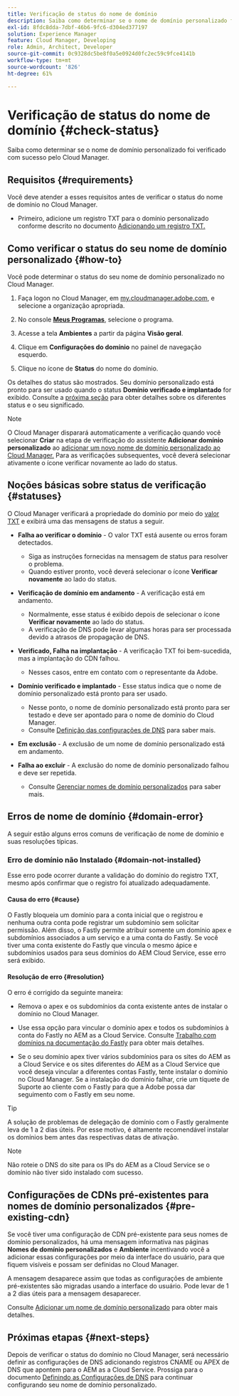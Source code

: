 ```yaml
---
title: Verificação de status do nome de domínio
description: Saiba como determinar se o nome de domínio personalizado foi verificado com sucesso pelo Cloud Manager.
exl-id: 8fdc8dda-7dbf-46b6-9fc6-d304ed377197
solution: Experience Manager
feature: Cloud Manager, Developing
role: Admin, Architect, Developer
source-git-commit: 0c9328dc5be8f0a5e0924d0fc2ec59c9fce4141b
workflow-type: tm+mt
source-wordcount: '826'
ht-degree: 61%

---
```



# Verificação de status do nome de domínio {#check-status}

Saiba como determinar se o nome de domínio personalizado foi verificado com sucesso pelo Cloud Manager.

## Requisitos {#requirements}

Você deve atender a esses requisitos antes de verificar o status do nome de domínio no Cloud Manager.

* Primeiro, adicione um registro TXT para o domínio personalizado conforme descrito no documento [Adicionando um registro TXT.](/help/implementing/cloud-manager/custom-domain-names/add-text-record.md)

## Como verificar o status do seu nome de domínio personalizado {#how-to}

Você pode determinar o status do seu nome de domínio personalizado no Cloud Manager.

1. Faça logon no Cloud Manager, em [my.cloudmanager.adobe.com](https://my.cloudmanager.adobe.com/), e selecione a organização apropriada.

1. No console **[Meus Programas](/help/implementing/cloud-manager/navigation.md#my-programs)**, selecione o programa.

1. Acesse a tela **Ambientes** a partir da página **Visão geral**.

1. Clique em **Configurações do domínio** no painel de navegação esquerdo.

1. Clique no ícone de **Status** do nome do domínio.

Os detalhes do status são mostrados. Seu domínio personalizado está pronto para ser usado quando o status **Domínio verificado e implantado** for exibido. Consulte a [próxima seção](#statuses) para obter detalhes sobre os diferentes status e o seu significado.

>[!NOTE]
>
>O Cloud Manager disparará automaticamente a verificação quando você selecionar **Criar** na etapa de verificação do assistente **Adicionar domínio personalizado** ao [adicionar um novo nome de domínio personalizado ao Cloud Manager.](/help/implementing/cloud-manager/custom-domain-names/add-custom-domain-name.md) Para as verificações subsequentes, você deverá selecionar ativamente o ícone verificar novamente ao lado do status.

## Noções básicas sobre status de verificação {#statuses}

O Cloud Manager verificará a propriedade do domínio por meio do [valor TXT](/help/implementing/cloud-manager/custom-domain-names/add-text-record.md) e exibirá uma das mensagens de status a seguir.

* **Falha ao verificar o domínio** - O valor TXT está ausente ou erros foram detectados.

   * Siga as instruções fornecidas na mensagem de status para resolver o problema.
   * Quando estiver pronto, você deverá selecionar o ícone **Verificar novamente** ao lado do status.

* **Verificação de domínio em andamento** - A verificação está em andamento.

   * Normalmente, esse status é exibido depois de selecionar o ícone **Verificar novamente** ao lado do status.
   * A verificação de DNS pode levar algumas horas para ser processada devido a atrasos de propagação de DNS.

* **Verificado, Falha na implantação** - A verificação TXT foi bem-sucedida, mas a implantação do CDN falhou.

   * Nesses casos, entre em contato com o representante da Adobe.

* **Domínio verificado e implantado** - Esse status indica que o nome de domínio personalizado está pronto para ser usado.

   * Nesse ponto, o nome de domínio personalizado está pronto para ser testado e deve ser apontado para o nome de domínio do Cloud Manager.
   * Consulte [Definição das configurações de DNS](/help/implementing/cloud-manager/custom-domain-names/configure-dns-settings.md) para saber mais.

* **Em exclusão** - A exclusão de um nome de domínio personalizado está em andamento.

* **Falha ao excluir** - A exclusão do nome de domínio personalizado falhou e deve ser repetida.

   * Consulte [Gerenciar nomes de domínio personalizados](/help/implementing/cloud-manager/custom-domain-names/managing-custom-domain-names.md) para saber mais.

## Erros de nome de domínio {#domain-error}

A seguir estão alguns erros comuns de verificação de nome de domínio e suas resoluções típicas.

### Erro de domínio não Instalado {#domain-not-installed}

Esse erro pode ocorrer durante a validação do domínio do registro TXT, mesmo após confirmar que o registro foi atualizado adequadamente.

#### Causa do erro {#cause}

O Fastly bloqueia um domínio para a conta inicial que o registrou e nenhuma outra conta pode registrar um subdomínio sem solicitar permissão. Além disso, o Fastly permite atribuir somente um domínio apex e subdomínios associados a um serviço e a uma conta do Fastly. Se você tiver uma conta existente do Fastly que vincula o mesmo ápice e subdomínios usados para seus domínios do AEM Cloud Service, esse erro será exibido.

#### Resolução de erro {#resolution}

O erro é corrigido da seguinte maneira:

* Remova o apex e os subdomínios da conta existente antes de instalar o domínio no Cloud Manager.

* Use essa opção para vincular o domínio apex e todos os subdomínios à conta do Fastly no AEM as a Cloud Service. Consulte [Trabalho com domínios na documentação do Fastly](https://docs.fastly.com/en/guides/working-with-domains) para obter mais detalhes.

* Se o seu domínio apex tiver vários subdomínios para os sites do AEM as a Cloud Service e os sites diferentes do AEM as a Cloud Service que você deseja vincular a diferentes contas Fastly, tente instalar o domínio no Cloud Manager. Se a instalação do domínio falhar, crie um tíquete de Suporte ao cliente com o Fastly para que a Adobe possa dar seguimento com o Fastly em seu nome.

>[!TIP]
>
>A solução de problemas de delegação de domínio com o Fastly geralmente leva de 1 a 2 dias úteis. Por esse motivo, é altamente recomendável instalar os domínios bem antes das respectivas datas de ativação.

>[!NOTE]
>
>Não roteie o DNS do site para os IPs do AEM as a Cloud Service se o domínio não tiver sido instalado com sucesso.

## Configurações de CDNs pré-existentes para nomes de domínio personalizados {#pre-existing-cdn}

Se você tiver uma configuração de CDN pré-existente para seus nomes de domínio personalizados, há uma mensagem informativa nas páginas **Nomes de domínio personalizados** e **Ambiente** incentivando você a adicionar essas configurações por meio da interface do usuário, para que fiquem visíveis e possam ser definidas no Cloud Manager.

A mensagem desaparece assim que todas as configurações de ambiente pré-existentes são migradas usando a interface do usuário. Pode levar de 1 a 2 dias úteis para a mensagem desaparecer.

Consulte [Adicionar um nome de domínio personalizado](/help/implementing/cloud-manager/custom-domain-names/add-custom-domain-name.md) para obter mais detalhes.

## Próximas etapas {#next-steps}

Depois de verificar o status do domínio no Cloud Manager, será necessário definir as configurações de DNS adicionando registros CNAME ou APEX de DNS que apontem para o AEM as a Cloud Service. Prossiga para o documento [Definindo as Configurações de DNS](/help/implementing/cloud-manager/custom-domain-names/configure-dns-settings.md) para continuar configurando seu nome de domínio personalizado.
